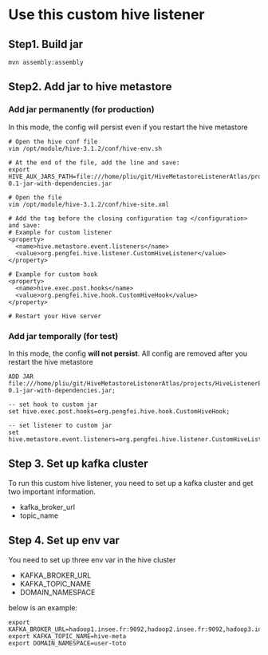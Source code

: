 # Use this custom hive listener

## Step1. Build jar 

```shell
mvn assembly:assembly
```

## Step2. Add jar to hive metastore

### Add jar permanently (for production)
In this mode, the config will persist even if you restart the hive metastore
```shell
# Open the hive conf file
vim /opt/module/hive-3.1.2/conf/hive-env.sh

# At the end of the file, add the line and save:
export HIVE_AUX_JARS_PATH=file:///home/pliu/git/HiveMetastoreListenerAtlas/projects/HiveListenerExample/target/HiveListenerExample-0.1-jar-with-dependencies.jar

# Open the file
vim /opt/module/hive-3.1.2/conf/hive-site.xml

# Add the tag before the closing configuration tag </configuration> and save:
# Example for custom listener
<property>
  <name>hive.metastore.event.listeners</name>
  <value>org.pengfei.hive.listener.CustomHiveListener</value>
</property>

# Example for custom hook
<property>
  <name>hive.exec.post.hooks</name>
  <value>org.pengfei.hive.hook.CustomHiveHook</value>
</property>

# Restart your Hive server
```

### Add jar temporally (for test)

In this mode, the config **will not  persist**. All config are removed after you restart the hive metastore

```hiveql
ADD JAR file:///home/pliu/git/HiveMetastoreListenerAtlas/projects/HiveListenerExample/target/HiveListenerExample-0.1-jar-with-dependencies.jar;

-- set hook to custom jar
set hive.exec.post.hooks=org.pengfei.hive.hook.CustomHiveHook;

-- set listener to custom jar
set hive.metastore.event.listeners=org.pengfei.hive.listener.CustomHiveListener;

```


## Step 3. Set up kafka cluster

To run this custom hive listener, you need to set up a kafka cluster and get two important information.
- kafka_broker_url
- topic_name

## Step 4. Set up env var 
You need to set up three env var in the hive cluster

- KAFKA_BROKER_URL 
- KAFKA_TOPIC_NAME
- DOMAIN_NAMESPACE

below is an example:

```shell
export KAFKA_BROKER_URL=hadoop1.insee.fr:9092,hadoop2.insee.fr:9092,hadoop3.insee.fr:9092
export KAFKA_TOPIC_NAME=hive-meta
export DOMAIN_NAMESPACE=user-toto
```
